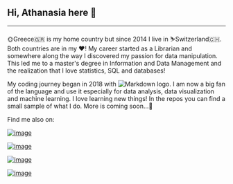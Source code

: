 ## Hi, Athanasia here 👋 
___

🌞Greece🇬🇷 is my home country but since 2014 I live in ⛷️Switzerland🇨🇭. Both countries are in my ❤️!
My career started as a Librarian and somewhere along the way I discovered my passion for data manipulation. This led me to a master's degree in Information and Data Management and the realization that I love statistics, SQL and databases!

My coding journey began in 2018 with ![Markdown logo](https://img.shields.io/badge/Python-FFD43B?style=for-the-badge&logo=python&logoColor=darkgreen). I am now a big fan of the language and use it especially for data analysis, data visualization and machine learning. 
I love learning new things! In the repos you can find a small sample of what I do. More is coming soon...🐣

Find me also on: 
    
   [![image](https://img.shields.io/badge/LinkedIn-0077B5?style=for-the-badge&logo=linkedin&logoColor=white)](https://www.linkedin.com/in/athanasia-giagtzidou-268557182 "LinkedIn: Athanasia")
   
   [![image](https://img.shields.io/badge/Codewars-B1361E?style=for-the-badge&logo=Codewars&logoColor=white)](https://www.codewars.com/users/Athanasia "Codewars: Athanasia")
   
   [![image](https://img.shields.io/badge/Tableau-E97627?style=for-the-badge&logo=Tableau&logoColor=blue)](https://public.tableau.com/profile/athanasia.giagtzidou#!/?newProfile=&activeTab=0 "Tableau Public: Athanasia")
   
   [![image](https://img.shields.io/badge/Stack_Overflow-FE7A16?style=for-the-badge&logo=stack-overflow&logoColor=white)](https://stackoverflow.com/users/15831008/atha?tab=profile "Stack_Overflow: Athanasia")
<!--
**AthaG/AthaG** is a ✨ _special_ ✨ repository because its `README.md` (this file) appears on your GitHub profile.

Here are some ideas to get you started:

- 🔭 I’m currently working on ...
- 🌱 I’m currently learning ...
- 👯 I’m looking to collaborate on ...
- 🤔 I’m looking for help with ...
- 💬 Ask me about ...
- 📫 How to reach me: ...
- 😄 Pronouns: ...
- ⚡ Fun fact: ...
-->
